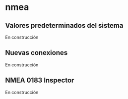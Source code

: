 # nmea


## Valores predeterminados del sistema
En construcción



## Nuevas conexiones
En construcción



## NMEA 0183 Inspector
En construcción


